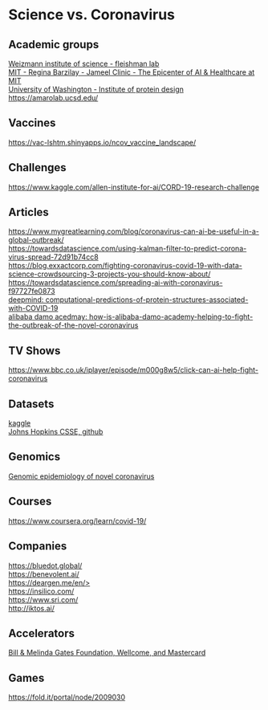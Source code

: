 # Science vs. Coronavirus
## Academic groups
[Weizmann institute of science - fleishman lab](https://www.fleishmanlab.org)<br>
[MIT - Regina Barzilay - Jameel Clinic - The Epicenter of AI & Healthcare at MIT](https://www.jclinic.mit.edu/)<br>
[University of Washington - Institute of protein design](https://www.ipd.uw.edu/)<br>
https://amarolab.ucsd.edu/<br>

## Vaccines
https://vac-lshtm.shinyapps.io/ncov_vaccine_landscape/<br>

## Challenges
https://www.kaggle.com/allen-institute-for-ai/CORD-19-research-challenge<br>


## Articles
https://www.mygreatlearning.com/blog/coronavirus-can-ai-be-useful-in-a-global-outbreak/<br>
https://towardsdatascience.com/using-kalman-filter-to-predict-corona-virus-spread-72d91b74cc8<br>
https://blog.exxactcorp.com/fighting-coronavirus-covid-19-with-data-science-crowdsourcing-3-projects-you-should-know-about/<br>
https://towardsdatascience.com/spreading-ai-with-coronavirus-f97727fe0873<br>
[deepmind: computational-predictions-of-protein-structures-associated-with-COVID-19](https://deepmind.com/research/open-source/computational-predictions-of-protein-structures-associated-with-COVID-19)<br>
[alibaba damo acedmay: how-is-alibaba-damo-academy-helping-to-fight-the-outbreak-of-the-novel-coronavirus](https://www.alibabacloud.com/blog/how-is-alibaba-damo-academy-helping-to-fight-the-outbreak-of-the-novel-coronavirus_595954)<br>

## TV Shows
https://www.bbc.co.uk/iplayer/episode/m000g8w5/click-can-ai-help-fight-coronavirus<br>

## Datasets

[kaggle](https://www.kaggle.com/sudalairajkumar/novel-corona-virus-2019-dataset)<br>
[Johns Hopkins CSSE, github](https://github.com/CSSEGISandData/COVID-19)<br>

## Genomics
[Genomic epidemiology of novel coronavirus](https://nextstrain.org/ncov)<br>

## Courses
https://www.coursera.org/learn/covid-19/<br>

## Companies
https://bluedot.global/<br>
https://benevolent.ai/<br>
https://deargen.me/en/><br>
https://insilico.com/<br>
https://www.sri.com/<br>
http://iktos.ai/<br>

## Accelerators
[Bill & Melinda Gates Foundation, Wellcome, and Mastercard](https://www.gatesfoundation.org/Media-Center/Press-Releases/2020/03/COVID-19-Therapeutics-Accelerator)<br>

## Games
https://fold.it/portal/node/2009030<br>
